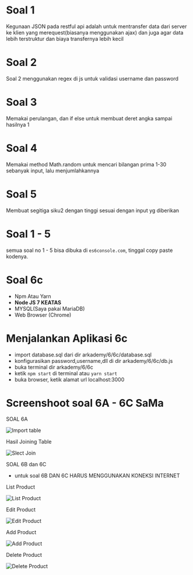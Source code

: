 # Soal 1
Kegunaan JSON pada restful api adalah untuk mentransfer data dari server ke klien yang merequest(biasanya menggunakan ajax)
dan juga agar data lebih terstruktur dan biaya transfernya lebih kecil

# Soal 2
Soal 2 menggunakan regex di js untuk validasi username dan password

# Soal 3
Memakai perulangan, dan if else untuk membuat deret angka sampai hasilnya 1

# Soal 4
Memakai method Math.random untuk mencari bilangan prima 1-30 sebanyak input, lalu menjumlahkannya

# Soal 5
Membuat segitiga siku2 dengan tinggi sesuai dengan input yg diberikan


# Soal 1 - 5
semua soal no 1 - 5 bisa dibuka di `es6console.com`, tinggal copy paste kodenya.

# Soal 6c
- Npm Atau Yarn
- **Node JS 7 KEATAS**
- MYSQL(Saya pakai MariaDB)
- Web Browser (Chrome)

# Menjalankan Aplikasi 6c
- import database.sql dari dir arkademy/6/6c/database.sql
- konfigurasikan password,username,dll di dir arkademy/6/6c/db.js
- buka terminal dir arkademy/6/6c
- ketik `npm start` di terminal atau `yarn start`
- buka browser, ketik alamat url localhost:3000

# Screenshoot soal 6A - 6C SaMa
SOAL 6A


![Import table](https://user-images.githubusercontent.com/26089535/75607017-6d117680-5b25-11ea-958f-816e2fa9ec1d.png)


Hasil Joining Table


![Slect Join](https://user-images.githubusercontent.com/26089535/75607066-e3ae7400-5b25-11ea-8a07-59349e5421d4.png)


SOAL 6B dan 6C
- untuk soal 6B DAN 6C HARUS MENGGUNAKAN KONEKSI INTERNET

List Product

![List Product](https://user-images.githubusercontent.com/26089535/75608316-1447db00-5b31-11ea-92c0-51a23dd19d93.png)

Edit Product


![Edit Product](https://user-images.githubusercontent.com/26089535/75608320-1a3dbc00-5b31-11ea-81c1-d0586872204d.png)

Add Product


![Add Product](https://user-images.githubusercontent.com/26089535/75608325-1f9b0680-5b31-11ea-8ccc-45f63e947f3e.png)

Delete Product


![Delete Product](https://user-images.githubusercontent.com/26089535/75608332-26c21480-5b31-11ea-9906-9686e0171dda.png)
